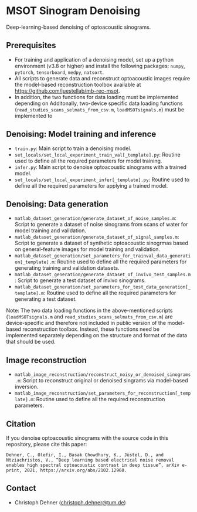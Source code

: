 # MSOT Sinogram Denoising
Deep-learning-based denoising of optoacoustic sinograms.

## Prerequisites
* For training and application of a denoising model, set up a python environment (v3.8 or higher) and install the following packages: `numpy`, `pytorch`, `tensorboard`, `medpy`, `natsort`.
* All scripts to generate data and reconstruct optoacoustic images require the model-based reconstruction toolbox available at https://github.com/juestellab/mb-rec-msot.
* In addition, the two functions for data loading must be implemented depending on 
Additonally, two-device specific data loading functions (`read_studies_scans_selmats_from_csv.m`,  `loadMSOTsignals.m`) must be implemented to 

## Denoising: Model training and inference
- ``train.py``: Main script to train a denoising model.
- ``set_locals/set_local_experiment_train_val[_template].py``: Routine used to define all the required parameters for model training.
- ``infer.py``: Main script to denoise optoacoustic sinograms with a trained model.
- ``set_locals/set_local_experiment_infer[_template].py``: Routine used to define all the required parameters for applying a trained model.

## Denoising: Data generation 
- ``matlab_dataset_generation/generate_dataset_of_noise_samples.m``: Script to generate a dataset of noise sinograms from scans of water for model training and validation.
- ``matlab_dataset_generation/generate_dataset_of_signal_samples.m``: Script to generate a dataset of synthetic optoacoustic sinogrmas based on general-feature images for model training and validation.
- ``matlab_dataset_generation/set_parameters_for_trainval_data_generation[_template].m``: Routine used to define all the required parameters for generating training and validation datasets.
- ``matlab_dataset_generation/generate_dataset_of_invivo_test_samples.m``: Script to generate a test dataset of invivo sinograms.
- ``matlab_dataset_generation/set_parameters_for_test_data_generation[_template].m``: Routine used to define all the required parameters for generating a test dataset.

Note: The two data loading functions in the above-mentioned scripts (`loadMSOTsignals.m` and `read_studies_scans_selmats_from_csv.m`) are device-specific and therefore not included in public version of the model-based reconstruction toolbox. Instead, these functions need be implemented separately depending on the structure and format of the data that should be used.

## Image reconstruction
- ``matlab_image_reconstruction/reconstruct_noisy_or_denoised_sinograms.m``: Script to reconstruct original or denoised singrams via model-based inversion.
- ``matlab_image_reconstruction/set_parameters_for_reconstruction[_template].m``: Routine used to define all the required reconstruction parameters.

## Citation
If you denoise optoacoustic sinograms with the source code in this repository, please cite this paper:
```
Dehner, C., Olefir, I., Basak Chowdhury, K., Jüstel, D., and Ntziachristos, V., “Deep learning based electrical noise removal enables high spectral optoacoustic contrast in deep tissue”, arXiv e-print, 2021, https://arxiv.org/abs/2102.12960.
```

## Contact
* Christoph Dehner (christoph.dehner@tum.de)